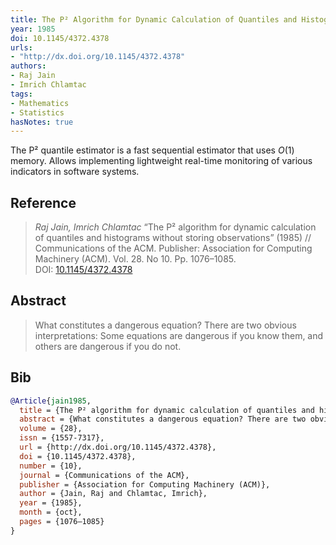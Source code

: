 ```yaml
---
title: The P² Algorithm for Dynamic Calculation of Quantiles and Histograms Without Storing Observations
year: 1985
doi: 10.1145/4372.4378
urls:
- "http://dx.doi.org/10.1145/4372.4378"
authors:
- Raj Jain
- Imrich Chlamtac
tags:
- Mathematics
- Statistics
hasNotes: true
---
```


The P² quantile estimator is a fast sequential estimator that uses $O(1)$ memory.
Allows implementing lightweight real-time monitoring of various indicators in software systems.

## Reference

> <i>Raj Jain, Imrich Chlamtac</i> “The P² algorithm for dynamic calculation of quantiles and histograms without storing observations” (1985) // Communications of the ACM. Publisher: Association for Computing Machinery (ACM). Vol.&nbsp;28. No&nbsp;10. Pp.&nbsp;1076–1085. DOI:&nbsp;<a href='https://doi.org/10.1145/4372.4378'>10.1145/4372.4378</a>

## Abstract

> What constitutes a dangerous equation? There are two obvious interpretations: Some equations are dangerous if you know them, and others are dangerous if you do not.

## Bib

```bib
@Article{jain1985,
  title = {The P² algorithm for dynamic calculation of quantiles and histograms without storing observations},
  abstract = {What constitutes a dangerous equation? There are two obvious interpretations: Some equations are dangerous if you know them, and others are dangerous if you do not.},
  volume = {28},
  issn = {1557-7317},
  url = {http://dx.doi.org/10.1145/4372.4378},
  doi = {10.1145/4372.4378},
  number = {10},
  journal = {Communications of the ACM},
  publisher = {Association for Computing Machinery (ACM)},
  author = {Jain, Raj and Chlamtac, Imrich},
  year = {1985},
  month = {oct},
  pages = {1076–1085}
}
```
